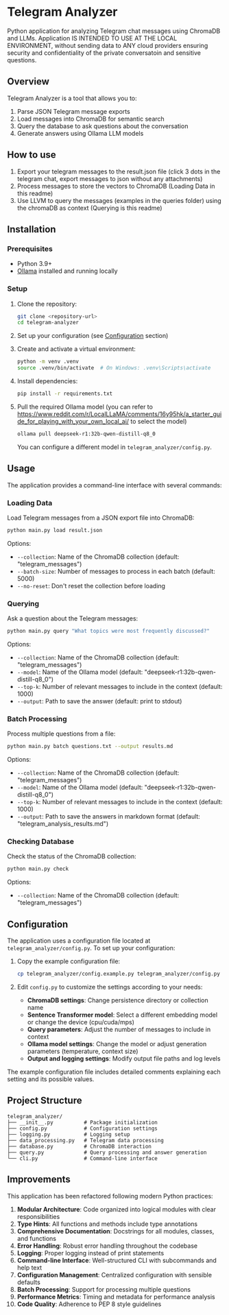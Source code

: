 # Telegram Analyzer

Python application for analyzing Telegram chat messages using ChromaDB and LLMs.
Application IS INTENDED TO USE AT THE LOCAL ENVIRONMENT, without sending data to ANY cloud providers ensuring security and confidentiality of the private
conversatoin and sensitive questions.

## Overview

Telegram Analyzer is a tool that allows you to:

1. Parse JSON Telegram message exports
2. Load messages into ChromaDB for semantic search
3. Query the database to ask questions about the conversation
4. Generate answers using Ollama LLM models

## How to use

1. Export your telegram messages to the result.json file (click 3 dots in the telegram chat, export messages to json without any attachments)
2. Process messages to store the vectors to ChromaDB (Loading Data in this readme)
3. Use LLVM to query the messages (examples in the queries folder) using the chromaDB as context (Querying is this readme)

## Installation

### Prerequisites

- Python 3.9+
- [Ollama](https://ollama.ai/) installed and running locally

### Setup

1. Clone the repository:
   ```bash
   git clone <repository-url>
   cd telegram-analyzer
   ```

2. Set up your configuration (see [Configuration](#configuration) section)

3. Create and activate a virtual environment:
   ```bash
   python -m venv .venv
   source .venv/bin/activate  # On Windows: .venv\Scripts\activate
   ```

4. Install dependencies:
   ```bash
   pip install -r requirements.txt
   ```

5. Pull the required Ollama model (you can refer to https://www.reddit.com/r/LocalLLaMA/comments/16y95hk/a_starter_guide_for_playing_with_your_own_local_ai/ to
   select the model)
   ```bash
   ollama pull deepseek-r1:32b-qwen-distill-q8_0
   ```
   You can configure a different model in `telegram_analyzer/config.py`.

## Usage

The application provides a command-line interface with several commands:

### Loading Data

Load Telegram messages from a JSON export file into ChromaDB:

```bash
python main.py load result.json
```

Options:

- `--collection`: Name of the ChromaDB collection (default: "telegram_messages")
- `--batch-size`: Number of messages to process in each batch (default: 5000)
- `--no-reset`: Don't reset the collection before loading

### Querying

Ask a question about the Telegram messages:

```bash
python main.py query "What topics were most frequently discussed?"
```

Options:

- `--collection`: Name of the ChromaDB collection (default: "telegram_messages")
- `--model`: Name of the Ollama model (default: "deepseek-r1:32b-qwen-distill-q8_0")
- `--top-k`: Number of relevant messages to include in the context (default: 1000)
- `--output`: Path to save the answer (default: print to stdout)

### Batch Processing

Process multiple questions from a file:

```bash
python main.py batch questions.txt --output results.md
```

Options:

- `--collection`: Name of the ChromaDB collection (default: "telegram_messages")
- `--model`: Name of the Ollama model (default: "deepseek-r1:32b-qwen-distill-q8_0")
- `--top-k`: Number of relevant messages to include in the context (default: 1000)
- `--output`: Path to save the answers in markdown format (default: "telegram_analysis_results.md")

### Checking Database

Check the status of the ChromaDB collection:

```bash
python main.py check
```

Options:

- `--collection`: Name of the ChromaDB collection (default: "telegram_messages")

## Configuration

The application uses a configuration file located at `telegram_analyzer/config.py`. To set up your configuration:

1. Copy the example configuration file:
   ```bash
   cp telegram_analyzer/config.example.py telegram_analyzer/config.py
   ```

2. Edit `config.py` to customize the settings according to your needs:
    - **ChromaDB settings**: Change persistence directory or collection name
    - **Sentence Transformer model**: Select a different embedding model or change the device (cpu/cuda/mps)
    - **Query parameters**: Adjust the number of messages to include in context
    - **Ollama model settings**: Change the model or adjust generation parameters (temperature, context size)
    - **Output and logging settings**: Modify output file paths and log levels

The example configuration file includes detailed comments explaining each setting and its possible values.

## Project Structure

```
telegram_analyzer/
├── __init__.py          # Package initialization
├── config.py            # Configuration settings
├── logging.py           # Logging setup
├── data_processing.py   # Telegram data processing
├── database.py          # ChromaDB interaction
├── query.py             # Query processing and answer generation
└── cli.py               # Command-line interface
```

## Improvements

This application has been refactored following modern Python practices:

1. **Modular Architecture**: Code organized into logical modules with clear responsibilities
2. **Type Hints**: All functions and methods include type annotations
3. **Comprehensive Documentation**: Docstrings for all modules, classes, and functions
4. **Error Handling**: Robust error handling throughout the codebase
5. **Logging**: Proper logging instead of print statements
6. **Command-line Interface**: Well-structured CLI with subcommands and help text
7. **Configuration Management**: Centralized configuration with sensible defaults
8. **Batch Processing**: Support for processing multiple questions
9. **Performance Metrics**: Timing and metadata for performance analysis
10. **Code Quality**: Adherence to PEP 8 style guidelines

